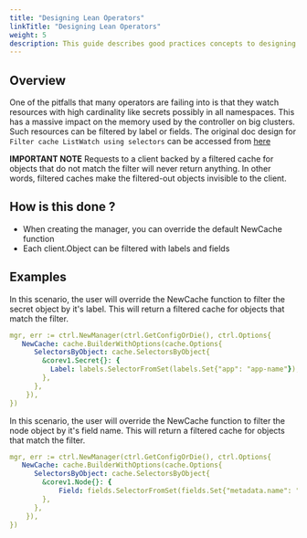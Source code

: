 ```yaml
---
title: "Designing Lean Operators"
linkTitle: "Designing Lean Operators"
weight: 5
description: This guide describes good practices concepts to designing lean Operators.
---
```


## Overview

One of the pitfalls that many operators are failing into is that they watch resources with high cardinality like secrets possibly in all namespaces. This has a massive impact on the memory used by the controller on big clusters. Such resources can be filtered by label or fields. The original doc design for `Filter cache ListWatch using selectors` can be accessed from [here][Filter cache ListWatch using selectors]

**IMPORTANT NOTE**
Requests to a client backed by a filtered cache for objects that do not match the filter will never return anything. In other words, filtered caches make the filtered-out objects invisible to the client. 

## How is this done ?

- When creating the manager, you can override the default NewCache function
- Each client.Object can be filtered with labels and fields

## Examples

In this scenario, the user will override the NewCache function to filter the secret object by it's label. This will return a filtered cache for objects that match the filter.

```yaml
mgr, err := ctrl.NewManager(ctrl.GetConfigOrDie(), ctrl.Options{
   NewCache: cache.BuilderWithOptions(cache.Options{
	  SelectorsByObject: cache.SelectorsByObject{
	    &corev1.Secret{}: {
	 	  Label: labels.SelectorFromSet(labels.Set{"app": "app-name"}),
	    },
      },
	}),
})
```

In this scenario, the user will override the NewCache function to filter the node object by it's field name. This will return a filtered cache for objects that match the filter.

```yaml
mgr, err := ctrl.NewManager(ctrl.GetConfigOrDie(), ctrl.Options{
   NewCache: cache.BuilderWithOptions(cache.Options{
	  SelectorsByObject: cache.SelectorsByObject{
	    &corev1.Node{}: {
            Field: fields.SelectorFromSet(fields.Set{"metadata.name": "node01"}),
        },
      },
	}),
})
```

[Filter cache ListWatch using selectors]: https://github.com/kubernetes-sigs/controller-runtime/blob/master/designs/use-selectors-at-cache.md